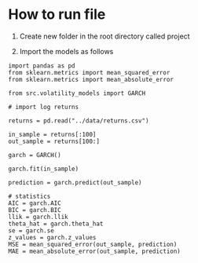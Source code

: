 # How to run file

1. Create new folder in the root directory called project

2. Import the models as follows

```
import pandas as pd
from sklearn.metrics import mean_squared_error
from sklearn.metrics import mean_absolute_error

from src.volatility_models import GARCH

# import log returns

returns = pd.read("../data/returns.csv")

in_sample = returns[:100]
out_sample = returns[100:]

garch = GARCH()

garch.fit(in_sample)

prediction = garch.predict(out_sample)

# statistics
AIC = garch.AIC
BIC = garch.BIC
llik = garch.llik
theta_hat = garch.theta_hat
se = garch.se
z_values = garch.z_values
MSE = mean_squared_error(out_sample, prediction)
MAE = mean_absolute_error(out_sample, prediction)
```

